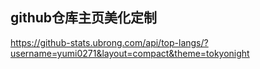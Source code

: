 ## github仓库主页美化定制

https://github-stats.ubrong.com/api/top-langs/?username=yumi0271&layout=compact&theme=tokyonight
